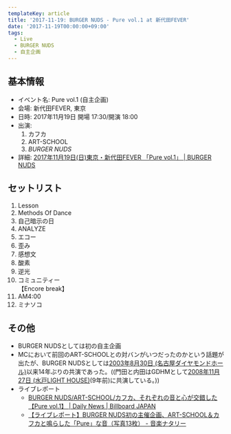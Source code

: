 ```yaml
---
templateKey: article
title: '2017-11-19: BURGER NUDS - Pure vol.1 at 新代田FEVER'
date: '2017-11-19T00:00:00+09:00'
tags:
  - Live
  - BURGER NUDS
  - 自主企画
---
```

## 基本情報

* イベント名: Pure vol.1 (自主企画)
* 会場: 新代田FEVER, 東京
* 日時: 2017年11月19日 開場 17:30/開演 18:00 
* 出演:
   1. カフカ
   1. ART-SCHOOL
   1. *BURGER NUDS*
* 詳細: [2017年11月19日\(日\)東京・新代田FEVER 「Pure vol\.1」 \| BURGER NUDS](http://burgernuds.jp/live/2017/08/05/233)

## セットリスト

1. Lesson
1. Methods Of Dance
1. 自己暗示の日
1. ANALYZE
1. エコー
1. 歪み
1. 感想文
1. 酸素
1. 逆光
1. コミュニティー  
    【Encore break】
1. AM4:00
1. ミナソコ

## その他

- BURGER NUDSとしては初の自主企画
- MCにおいて前回のART-SCHOOLとの対バンがいつだったのかという話題が出たが、BURGER NUDSとしては[2003年8月30日 (名古屋ダイヤモンドホール)](http://monden-info.hatenablog.com/entry/2003/08/30/000000)以来14年ぶりの共演であった。((門田と内田はGDHMとして[2008年11月27日 (水戸LIGHT HOUSE)](http://monden-info.hatenablog.com/entry/2008/11/27/000000)(9年前)に共演している。))
- ライブレポート
   - [BURGER NUDS/ART\-SCHOOL/カフカ、それぞれの音と心が交錯した【Pure vol\.1】 \| Daily News \| Billboard JAPAN](http://www.billboard-japan.com/d_news/detail/57794)
   - [【ライブレポート】BURGER NUDS初の主催企画、ART\-SCHOOL＆カフカと鳴らした「Pure」な音（写真13枚） \- 音楽ナタリー](http://natalie.mu/music/news/258250)
